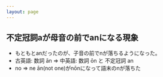 ```yaml
---
layout: page
---
```


## 不定冠詞aが母音の前でanになる現象

* もともとanだったのが、子音の前でnが落ちるようになった。
* 古英語: 数詞 ān => 中英語: 数詞 ōn と 不定冠詞 an
* no => ne ān(not one)がnōnになって語末のnが落ちた
